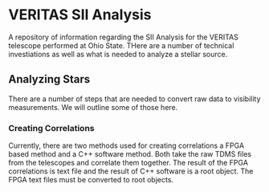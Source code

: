 # VERITAS SII Analysis

A repository of information regarding the SII Analysis for the VERITAS telescope performed at Ohio State. THere are a number of technical investiations as well as what is needed to analyze a stellar source. 

## Analyzing Stars

There are a number of steps that are needed to convert raw data to visibility measurements. We will outline some of those here. 

### Creating Correlations 

Currently, there are two methods used for creating correlations a FPGA based method and a C++ software method. Both take the raw TDMS files from the telescopes and correlate them together. The result of the FPGA correlations is text file and the result of C++ software is a root object. The FPGA text files must be converted to root objects.  
